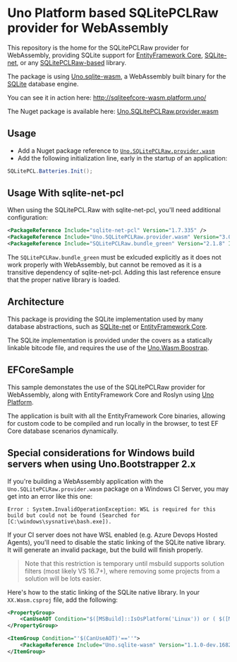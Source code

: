 # Uno Platform based SQLitePCLRaw provider for WebAssembly

This repository is the home for the SQLitePCLRaw provider for WebAssembly, providing SQLite support for [EntityFramework Core](https://docs.microsoft.com/en-us/ef/core/), [SQLite-net](https://github.com/praeclarum/sqlite-net), or any [SQLitePCLRaw-based](https://github.com/ericsink/SQLitePCL.raw) library.

The package is using [Uno.sqlite-wasm](https://github.com/nventive/Uno.sqlite-wasm), a WebAssembly built binary for the [SQLite](https://sqlite.org) database engine.

You can see it in action here: http://sqliteefcore-wasm.platform.uno/

The Nuget package is available here: [Uno.SQLitePCLRaw.provider.wasm](https://www.nuget.org/packages/Uno.SQLitePCLRaw.provider.wasm)

## Usage

- Add a Nuget package reference to [`Uno.SQLitePCLRaw.provider.wasm`](https://www.nuget.org/packages/Uno.SQLitePCLRaw.provider.wasm)
- Add the following initialization line, early in the startup of an application:

```csharp
SQLitePCL.Batteries.Init();
```

## Usage With sqlite-net-pcl

When using the SQLitePCL.Raw with sqlite-net-pcl, you'll need additional configuration:

```xml
<PackageReference Include="sqlite-net-pcl" Version="1.7.335" />
<PackageReference Include="Uno.SQLitePCLRaw.provider.wasm" Version="3.0.15" />
<PackageReference Include="SQLitePCLRaw.bundle_green" Version="2.1.8" IncludeAssets="none" />
```

The `SQLitePCLRaw.bundle_green` must be exlcuded explicitly as it does not work properly with WebAssembly, but cannot be removed as it is a transitive dependency of sqlite-net-pcl. Adding this last reference ensure that the proper native library is loaded.

## Architecture

This package is providing the SQLite implementation used by many database abstractions, such as [SQLite-net](https://github.com/praeclarum/sqlite-net) or [EntityFramework Core](https://docs.microsoft.com/en-us/ef/core/).

The SQLite implementation is provided under the covers as a statically linkable bitcode file, and requires the use of the [Uno.Wasm.Boostrap](https://github.com/nventive/Uno.Wasm.Bootstrap).

## EFCoreSample

This sample demonstates the use of the SQLitePCLRaw provider for WebAssembly, along with EntityFramework Core and Roslyn using [Uno Platform](https://platform.uno).

The application is built with all the EntityFramework Core binaries, allowing for custom code to be compiled and run locally in the browser, to test EF Core database scenarios dynamically.

## Special considerations for Windows build servers when using Uno.Bootstrapper 2.x

If you're building a WebAssembly application with the `Uno.SQLitePCLRaw.provider.wasm` package on a Windows CI Server, you may get into an error like this one:

```
Error : System.InvalidOperationException: WSL is required for this build but could not be found (Searched for [C:\windows\sysnative\bash.exe]).
```

If your CI server does not have WSL enabled (e.g. Azure Devops Hosted Agents), you'll need to disable the static linking of the SQLite native library. It will generate an invalid package, but the build will finish properly. 

> Note that this restriction is temporary until msbuild supports solution filters (most likely VS 16.7+), where removing some projects from a solution will be lots easier.

Here's how to the static linking of the SQLite native library. In your `XX.Wasm.csproj` file, add the following:

```xml
<PropertyGroup>
	<CanUseAOT Condition="$([MSBuild]::IsOsPlatform('Linux')) or ( $([MSBuild]::IsOsPlatform('Windows')) and '$(BUILD_REPOSITORY_PROVIDER)'=='' )">true</CanUseAOT>
</PropertyGroup>

<ItemGroup Condition="'$(CanUseAOT)'==''">
	<PackageReference Include="Uno.sqlite-wasm" Version="1.1.0-dev.16828" IncludeAssets="none" />
</ItemGroup>
```
